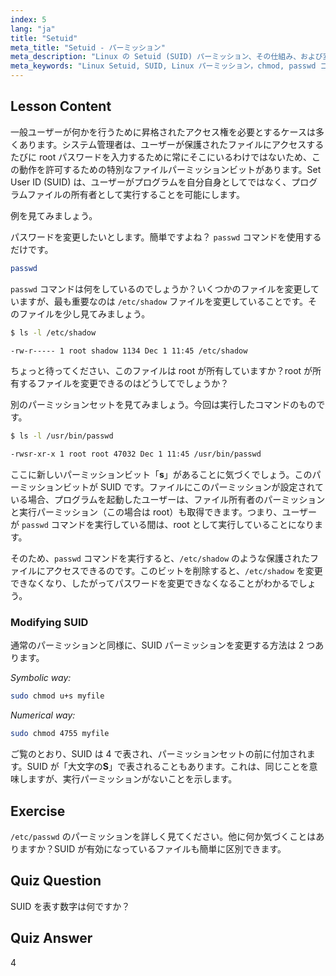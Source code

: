 ```yaml
---
index: 5
lang: "ja"
title: "Setuid"
meta_title: "Setuid - パーミッション"
meta_description: "Linux の Setuid (SUID) パーミッション、その仕組み、および変更方法について学びます。Linux での安全なファイルアクセスにおける SUID を理解します。"
meta_keywords: "Linux Setuid, SUID, Linux パーミッション，chmod, passwd コマンド，Linux セキュリティ，初心者 Linux, Linux チュートリアル"
---
```


## Lesson Content

一般ユーザーが何かを行うために昇格されたアクセス権を必要とするケースは多くあります。システム管理者は、ユーザーが保護されたファイルにアクセスするたびに root パスワードを入力するために常にそこにいるわけではないため、この動作を許可するための特別なファイルパーミッションビットがあります。Set User ID (SUID) は、ユーザーがプログラムを自分自身としてではなく、プログラムファイルの所有者として実行することを可能にします。

例を見てみましょう。

パスワードを変更したいとします。簡単ですよね？ `passwd` コマンドを使用するだけです。

```bash
passwd
```

`passwd` コマンドは何をしているのでしょうか？いくつかのファイルを変更していますが、最も重要なのは `/etc/shadow` ファイルを変更していることです。そのファイルを少し見てみましょう。

```bash
$ ls -l /etc/shadow

-rw-r----- 1 root shadow 1134 Dec 1 11:45 /etc/shadow
```

ちょっと待ってください、このファイルは root が所有していますか？root が所有するファイルを変更できるのはどうしてでしょうか？

別のパーミッションセットを見てみましょう。今回は実行したコマンドのものです。

```bash
$ ls -l /usr/bin/passwd

-rwsr-xr-x 1 root root 47032 Dec 1 11:45 /usr/bin/passwd
```

ここに新しいパーミッションビット「**s**」があることに気づくでしょう。このパーミッションビットが SUID です。ファイルにこのパーミッションが設定されている場合、プログラムを起動したユーザーは、ファイル所有者のパーミッションと実行パーミッション（この場合は root）も取得できます。つまり、ユーザーが `passwd` コマンドを実行している間は、root として実行していることになります。

そのため、`passwd` コマンドを実行すると、`/etc/shadow` のような保護されたファイルにアクセスできるのです。このビットを削除すると、`/etc/shadow` を変更できなくなり、したがってパスワードを変更できなくなることがわかるでしょう。

### Modifying SUID

通常のパーミッションと同様に、SUID パーミッションを変更する方法は 2 つあります。

_Symbolic way:_

```bash
sudo chmod u+s myfile
```

_Numerical way:_

```bash
sudo chmod 4755 myfile
```

ご覧のとおり、SUID は 4 で表され、パーミッションセットの前に付加されます。SUID が「大文字の**S**」で表されることもあります。これは、同じことを意味しますが、実行パーミッションがないことを示します。

## Exercise

`/etc/passwd` のパーミッションを詳しく見てください。他に何か気づくことはありますか？SUID が有効になっているファイルも簡単に区別できます。

## Quiz Question

SUID を表す数字は何ですか？

## Quiz Answer

4
